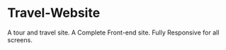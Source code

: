 # Travel-Website
A tour and travel site. A Complete Front-end site. Fully Responsive for all screens. 
